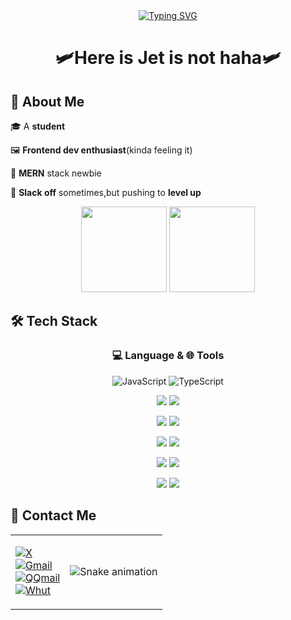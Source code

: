 

<div align="center";> <a href="https://git.io/typing-svg"><img src="https://readme-typing-svg.demolab.com?font=Fira+Code&pause=1000&color=B940F7&width=435&lines=++++++++++++++**************Welcome*************" alt="Typing SVG" /></a> </div>



<div align="center">
  
# 🛩Here is Jet is not haha🛩
</div>

## 🌟 **About Me**

🎓 A **student**

🖼  **Frontend dev enthusiast**(kinda feeling it)

🌱  **MERN** stack newbie

🐠  **Slack off** sometimes,but pushing to **level up**


<div align="center"> <img height="137px" src="https://github-readme-stats.vercel.app/api/top-langs/?username=jet-isnt-haha&layout=compact" /> 
<img height="137px" src="https://github-readme-stats.vercel.app/api?username=jet-isnt-haha&hide_title=true&hide_border=true&show_icons=trueline_height=21&text_color=000&icon_color=000&bg_color=0,ea6161,ffc64d,fffc4d,52fa5a&theme=graywhite" /></div>

## 🛠️ **Tech Stack**
<div align="center">

### 💻 Language & 🌐 Tools
![JavaScript](https://img.shields.io/badge/-JavaScript-yellow?style=flat-square&logo=javascript&logoColor=ffffff)
![TypeScript](https://img.shields.io/badge/-TypeScript-blue?style=flat-square&logo=typescript&logoColor=ffffff)

[![](https://img.shields.io/badge/-Nodejs-E6EBF0?style=flat-square&logo=nodedotjs&logoColor=green)](https://nodejs.org/)
[![](https://img.shields.io/badge/-Express-E6EBF0?style=flat-square&logo=express&logoColor=black)](https://expressjs.com/)

[![](https://img.shields.io/badge/-HTML5-E34F26?style=flat-square&logo=html5&logoColor=ffffff)](https://html.spec.whatwg.org/)
[![](https://img.shields.io/badge/-CSS3-purple?style=flat-square&logo=css3&logoColor=ffffff)](https://www.w3.org/Style/CSS/)

[![](https://img.shields.io/badge/-React-2496ED?style=flat-square&logo=React)](https://react.dev/)
[![](https://img.shields.io/badge/-Expo-black?style=flat-square&logo=Expo)](https://expo.dev/)

[![](https://img.shields.io/badge/-Mongodb-black?style=flat-square&logo=mongodb&logoColor=green)](https://www.mongodb.com/)
[![](https://img.shields.io/badge/-Redis-black?style=flat-square&logo=redis&logoColor=darkred)](https://redis.io/)

[![](https://img.shields.io/badge/-Git-f05032?style=flat-square&logo=git&logoColor=ffffff)](https://git-scm.com/)
[![](https://img.shields.io/badge/-Nginx-269539?style=flat-square&logo=nginx&logoColor=ffffff)](https://nginx.org/)
</div>

## 📩 **Contact Me**  

<table border="0">
<tr>
<td valign="top">

[![X](https://img.shields.io/badge/X-black?style=for-the-badge&logo=x&logoColor=white)](https://x.com/jet239114294614)  
[![Gmail](https://img.shields.io/badge/Gmail-D14836?style=for-the-badge&logo=gmail&logoColor=white)](mailto:cjet945@gmail.com)  
[![QQmail](https://img.shields.io/badge/QQmail-pink?style=for-the-badge&logo=qq&logoColor=white)](mailto:j3t_ch3n@qq.com)  
[![Whut](https://img.shields.io/badge/WhutEmail-skyblue?style=for-the-badge)](mailto:357825@whut.edu.cn)  

</td>
<td>

<img src="https://raw.githubusercontent.com/jet-isnt-haha/jet-isnt-haha/output/snake.svg" alt="Snake animation" />

</td>
</tr>
</table>
